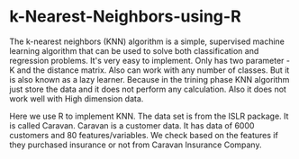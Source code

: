 # k-Nearest-Neighbors-using-R
The k-nearest neighbors (KNN) algorithm is a simple, supervised machine learning algorithm that can be used to solve both classification and regression problems. 
It's very easy to implement. Only has two parameter - K and the distance matrix. Also can work with any number of classes.
But it is also known as a lazy learner. Because in the trining phase KNN algorithm just store the data and it does not perform any calculation. Also it does not work well with
High dimension data.

Here we use R to implement KNN. The data set is from the ISLR package. It is called Caravan. 
Caravan is a customer data. It has data of 6000 customers and 80 features/variables. We check based on the features if they purchased insurance or not from Caravan Insurance Company.
